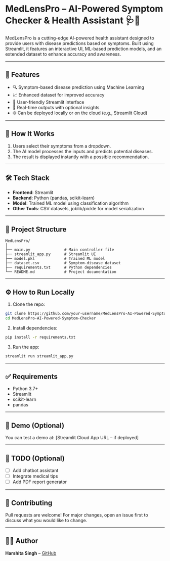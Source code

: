 # MedLensPro – AI-Powered Symptom Checker & Health Assistant 🩺🤖

MedLensPro is a cutting-edge AI-powered health assistant designed to provide users with disease predictions based on symptoms. Built using Streamlit, it features an interactive UI, ML-based prediction models, and an extended dataset to enhance accuracy and awareness.

---

## 🚀 Features

- 🔍 Symptom-based disease prediction using Machine Learning  
- 📈 Enhanced dataset for improved accuracy  
- 💬 User-friendly Streamlit interface  
- 📄 Real-time outputs with optional insights  
- 🌐 Can be deployed locally or on the cloud (e.g., Streamlit Cloud)  

---

## 🧠 How It Works

1. Users select their symptoms from a dropdown.  
2. The AI model processes the inputs and predicts potential diseases.  
3. The result is displayed instantly with a possible recommendation.  

---

## 🛠️ Tech Stack

- **Frontend**: Streamlit  
- **Backend**: Python (pandas, scikit-learn)  
- **Model**: Trained ML model using classification algorithm  
- **Other Tools**: CSV datasets, joblib/pickle for model serialization  

---

## 📁 Project Structure

```
MedLensPro/
│
├── main.py               # Main controller file
├── streamlit_app.py      # Streamlit UI
├── model.pkl             # Trained ML model
├── dataset.csv           # Symptom-disease dataset
├── requirements.txt      # Python dependencies
└── README.md             # Project documentation
```

---

## ⚙️ How to Run Locally

1. Clone the repo:
```bash
git clone https://github.com/your-username/MedLensPro-AI-Powered-Symptom-Checker.git
cd MedLensPro-AI-Powered-Symptom-Checker
```

2. Install dependencies:
```bash
pip install -r requirements.txt
```

3. Run the app:
```bash
streamlit run streamlit_app.py
```

---

## ✅ Requirements

- Python 3.7+  
- Streamlit  
- scikit-learn  
- pandas  

---

## 🧪 Demo (Optional)

You can test a demo at: [Streamlit Cloud App URL – if deployed]

---

## 📌 TODO (Optional)

- [ ] Add chatbot assistant  
- [ ] Integrate medical tips  
- [ ] Add PDF report generator  

---

## 🤝 Contributing

Pull requests are welcome! For major changes, open an issue first to discuss what you would like to change.

---


## 👩‍💻 Author

**Harshita Singh** – [GitHub](https://github.com/harshi75)
